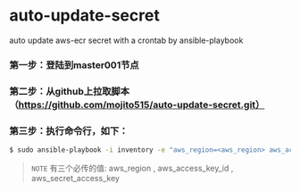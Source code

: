 # auto-update-secret
auto update aws-ecr secret with a crontab by ansible-playbook



### 第一步：登陆到master001节点
### 第二步：从github上拉取脚本（https://github.com/mojito515/auto-update-secret.git）
### 第三步：执行命令行，如下：
```bash
$ sudo ansible-playbook -i inventory -e "aws_region=<aws_region> aws_access_key_id=<aws_access_key_id> aws_secret_access_key=<aws_secret_access_key>" aws-ecr-creds-os.yml
```
> ``NOTE`` 有三个必传的值:  aws_region , aws_access_key_id , aws_secret_access_key
